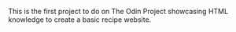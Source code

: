 This is the first project to do on The Odin Project showcasing HTML knowledge to create a basic recipe website.